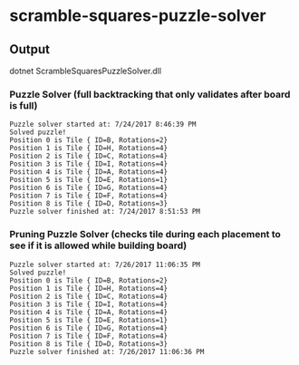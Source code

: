 # scramble-squares-puzzle-solver


## Output
dotnet ScrambleSquaresPuzzleSolver.dll

### Puzzle Solver (full backtracking that only validates after board is full)
~~~~
Puzzle solver started at: 7/24/2017 8:46:39 PM
Solved puzzle!
Position 0 is Tile { ID=B, Rotations=2}
Position 1 is Tile { ID=H, Rotations=4}
Position 2 is Tile { ID=C, Rotations=4}
Position 3 is Tile { ID=I, Rotations=4}
Position 4 is Tile { ID=A, Rotations=4}
Position 5 is Tile { ID=E, Rotations=1}
Position 6 is Tile { ID=G, Rotations=4}
Position 7 is Tile { ID=F, Rotations=4}
Position 8 is Tile { ID=D, Rotations=3}
Puzzle solver finished at: 7/24/2017 8:51:53 PM
~~~~

### Pruning Puzzle Solver (checks tile during each placement to see if it is allowed while building board)
~~~~
Puzzle solver started at: 7/26/2017 11:06:35 PM
Solved puzzle!
Position 0 is Tile { ID=B, Rotations=2}
Position 1 is Tile { ID=H, Rotations=4}
Position 2 is Tile { ID=C, Rotations=4}
Position 3 is Tile { ID=I, Rotations=4}
Position 4 is Tile { ID=A, Rotations=4}
Position 5 is Tile { ID=E, Rotations=1}
Position 6 is Tile { ID=G, Rotations=4}
Position 7 is Tile { ID=F, Rotations=4}
Position 8 is Tile { ID=D, Rotations=3}
Puzzle solver finished at: 7/26/2017 11:06:36 PM
~~~~
